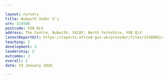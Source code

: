 ```yaml
---

layout: nursery
title: Bubwith Under 5's
urn: 314588
postcode: YO8 6LX
address: The Centre, Bubwith, SELBY, North Yorkshire, YO8 6LX
latestReportUrl: https://reports.ofsted.gov.uk/provider/files/2540903/urn/314588.pdf
teaching: 2
development: 2
leadership: 2
outcomes: 2
overall: 2
date: 19 January 2016

---
```

